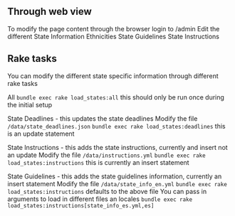 ## Through web view
To modify the page content through the browser login to /admin
Edit the different State Information
Ethnicities
State Guidelines
State Instructions

## Rake tasks
You can modify the different state specific information through different rake tasks

All
`bundle exec rake load_states:all` this should only be run once during the initial setup

State Deadlines - this updates the state deadlines
Modify the file `/data/state_deadlines.json`
`bundle exec rake load_states:deadlines` this is an update statement

State Instructions - this adds the state instructions, currently and insert not an update
Modify the file `/data/instructions.yml`
`bundle exec rake load_states:instructions` this is currently an insert statement

State Guidelines - this adds the state guidelines information, currently an insert statement
Modify the file `/data/state_info_en.yml`
`bundle exec rake load_states:instructions` defaults to the above file
You can pass in arguments to load in different files an locales
`bundle exec rake load_states:instructions[state_info_es.yml,es]`
